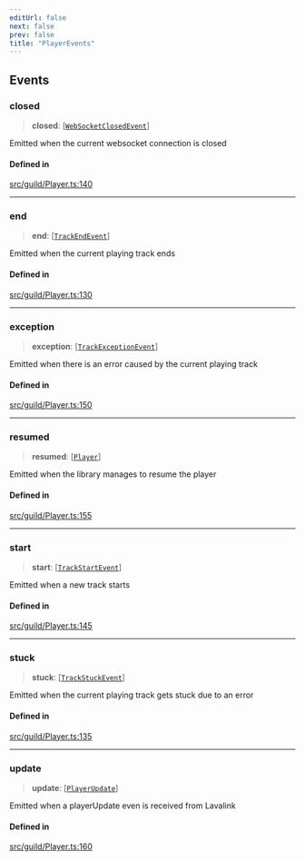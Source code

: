 ```yaml
---
editUrl: false
next: false
prev: false
title: "PlayerEvents"
---
```


## Events

### closed

> **closed**: [[`WebSocketClosedEvent`](/api/interfaces/websocketclosedevent/)]

Emitted when the current websocket connection is closed

#### Defined in

[src/guild/Player.ts:140](https://github.com/shipgirlproject/shoukaku/blob/f3e4f8953c070c0cdfec493d072e6a22e3555895/src/guild/Player.ts#L140)

***

### end

> **end**: [[`TrackEndEvent`](/api/interfaces/trackendevent/)]

Emitted when the current playing track ends

#### Defined in

[src/guild/Player.ts:130](https://github.com/shipgirlproject/shoukaku/blob/f3e4f8953c070c0cdfec493d072e6a22e3555895/src/guild/Player.ts#L130)

***

### exception

> **exception**: [[`TrackExceptionEvent`](/api/interfaces/trackexceptionevent/)]

Emitted when there is an error caused by the current playing track

#### Defined in

[src/guild/Player.ts:150](https://github.com/shipgirlproject/shoukaku/blob/f3e4f8953c070c0cdfec493d072e6a22e3555895/src/guild/Player.ts#L150)

***

### resumed

> **resumed**: [[`Player`](/api/classes/player/)]

Emitted when the library manages to resume the player

#### Defined in

[src/guild/Player.ts:155](https://github.com/shipgirlproject/shoukaku/blob/f3e4f8953c070c0cdfec493d072e6a22e3555895/src/guild/Player.ts#L155)

***

### start

> **start**: [[`TrackStartEvent`](/api/interfaces/trackstartevent/)]

Emitted when a new track starts

#### Defined in

[src/guild/Player.ts:145](https://github.com/shipgirlproject/shoukaku/blob/f3e4f8953c070c0cdfec493d072e6a22e3555895/src/guild/Player.ts#L145)

***

### stuck

> **stuck**: [[`TrackStuckEvent`](/api/interfaces/trackstuckevent/)]

Emitted when the current playing track gets stuck due to an error

#### Defined in

[src/guild/Player.ts:135](https://github.com/shipgirlproject/shoukaku/blob/f3e4f8953c070c0cdfec493d072e6a22e3555895/src/guild/Player.ts#L135)

***

### update

> **update**: [[`PlayerUpdate`](/api/interfaces/playerupdate/)]

Emitted when a playerUpdate even is received from Lavalink

#### Defined in

[src/guild/Player.ts:160](https://github.com/shipgirlproject/shoukaku/blob/f3e4f8953c070c0cdfec493d072e6a22e3555895/src/guild/Player.ts#L160)

